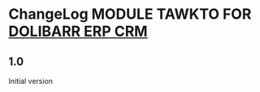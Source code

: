 # ChangeLog MODULE TAWKTO FOR <a href="https://www.dolibarr.org">DOLIBARR ERP CRM</a>


## 1.0

Initial version